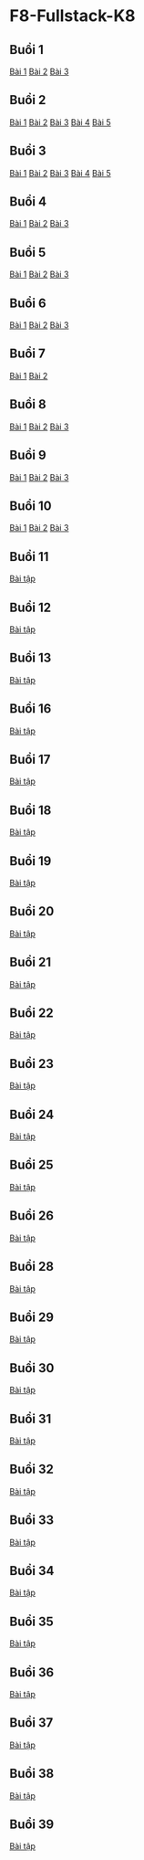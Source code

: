 # F8-Fullstack-K8

## Buổi 1

<a href="./Day-1/ex01.html">Bài 1</a>
<a href="./Day-1/ex02.html">Bài 2</a>
<a href="./Day-1/ex03.html">Bài 3</a>

## Buổi 2

<a href="./Day-2/ex01.html">Bài 1</a>
<a href="./Day-2/ex02.html">Bài 2</a>
<a href="./Day-2/ex03.html">Bài 3</a>
<a href="./Day-2/ex04.html">Bài 4</a>
<a href="./Day-2/ex05.html">Bài 5</a>

## Buổi 3

<a href="./Day-3/ex01.html">Bài 1</a>
<a href="./Day-3/ex02.html">Bài 2</a>
<a href="./Day-3/ex03.html">Bài 3</a>
<a href="./Day-3/ex04.html">Bài 4</a>
<a href="./Day-3/ex05.html">Bài 5</a>

## Buổi 4

<a href="./Day-4/ex01.html">Bài 1</a>
<a href="./Day-4/ex02.html">Bài 2</a>
<a href="./Day-4/ex03.html">Bài 3</a>

## Buổi 5

<a href="./Day-5/ex01.html">Bài 1</a>
<a href="./Day-5/ex02.html">Bài 2</a>
<a href="./Day-5/ex03.html">Bài 3</a>

## Buổi 6

<a href="./Day-6/ex01.html">Bài 1</a>
<a href="./Day-6/ex02.html">Bài 2</a>
<a href="./Day-6/ex03.html">Bài 3</a>

## Buổi 7

<a href="./Day-7/ex01.html">Bài 1</a>
<a href="./Day-7/ex02.html">Bài 2</a>

## Buổi 8

<a href="./Day-8/ex01.html">Bài 1</a>
<a href="./Day-8/ex02.html">Bài 2</a>
<a href="./Day-8/ex03.html">Bài 3</a>

## Buổi 9

<a href="./Day-9/ex01.html">Bài 1</a>
<a href="./Day-9/ex02.html">Bài 2</a>
<a href="./Day-9/ex03.html">Bài 3</a>

## Buổi 10

<a href="./Day-10/ex01.html">Bài 1</a>
<a href="./Day-10/ex02.html">Bài 2</a>
<a href="./Day-10/ex03.html">Bài 3</a>

## Buổi 11

<a href="./Day-11/index.html">Bài tập</a>

## Buổi 12

<a href="./Day-12/index.html">Bài tập</a>

## Buổi 13

<a href="./Day-13/index.html">Bài tập</a>

## Buổi 16

<a href="./Du-an-HTML-CSS-buoi-15/index.html">Bài tập</a>

## Buổi 17

<a href="./Day-17/index.html">Bài tập</a>

## Buổi 18

<a href="./Day-18/index.html">Bài tập</a>

## Buổi 19

<a href="./Day-19/index.html">Bài tập</a>

## Buổi 20

<a href="./Day-20/index.html">Bài tập</a>

## Buổi 21

<a href="./Day-21/index.html">Bài tập</a>

## Buổi 22

<a href="./Day-22/index.html">Bài tập</a>

## Buổi 23

<a href="./Day-23/index.html">Bài tập</a>

## Buổi 24

<a href="./Day-24/index.html">Bài tập</a>

## Buổi 25

<a href="./Day-25/index.html">Bài tập</a>

## Buổi 26

<a href="./Day-26/index.html">Bài tập</a>

## Buổi 28

<a href="./Day-28/index.html">Bài tập</a>

## Buổi 29

<a href="./Day-29/index.html">Bài tập</a>

## Buổi 30

<a href="./Day-30/index.html">Bài tập</a>

## Buổi 31

<a href="./Day-31/index.html">Bài tập</a>

## Buổi 32

<a href="./Day-32/index.html">Bài tập</a>

## Buổi 33

<a href="./Day-33/index.html">Bài tập</a>

## Buổi 34

<a href="./Day-34/index.html">Bài tập</a>

## Buổi 35

<a href="./Day-35/index.html">Bài tập</a>

## Buổi 36

<a href="./Day-36/index.html">Bài tập</a>

## Buổi 37

<a href="./Day-37/index.html">Bài tập</a>

## Buổi 38

<a href="./Day-38/index.html">Bài tập</a>

## Buổi 39

<a href="./Day-39/index.html">Bài tập</a>
